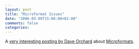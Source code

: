 ```yaml
---
layout: post
title: "Microformat Issues"
date: "2006-03-09T15:08:00+01:00"
comments: false
categories: 
---
```


<p>A <a href="http://www.pacificspirit.com/blog/2006/03/08/microformats_thoughts">very interesting posting by Dave Orchard</a> about <a href="http://en.wikipedia.org/wiki/Microformat">Microformats</a>.</p>


